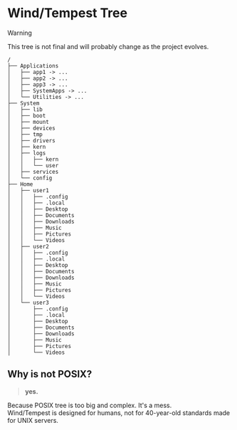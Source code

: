 # Wind/Tempest Tree

> [!WARNING]
> This tree is not final and will probably change as the project evolves.

```
/
├── Applications
│   ├── app1 -> ...
│   ├── app2 -> ...
│   ├── app3 -> ...
│   ├── SystemApps -> ...
│   └── Utilities -> ...
├── System
│   ├── lib
│   ├── boot
│   ├── mount
│   ├── devices
│   ├── tmp
│   ├── drivers
│   ├── kern
│   ├── logs
│   │   ├── kern
│   │   └── user
│   ├── services
│   └── config
├── Home
│   ├── user1
│   │   ├── .config
│   │   ├── .local
│   │   ├── Desktop
│   │   ├── Documents
│   │   ├── Downloads
│   │   ├── Music
│   │   ├── Pictures
│   │   └── Videos
│   ├── user2
│   │   ├── .config
│   │   ├── .local
│   │   ├── Desktop
│   │   ├── Documents
│   │   ├── Downloads
│   │   ├── Music
│   │   ├── Pictures
│   │   └── Videos
│   └── user3
│       ├── .config
│       ├── .local
│       ├── Desktop
│       ├── Documents
│       ├── Downloads
│       ├── Music
│       ├── Pictures
│       └── Videos
```

## Why is not POSIX?

> **yes.**

Because POSIX tree is too big and complex.  It's a mess.  
Wind/Tempest is designed for humans, not for 40-year-old standards made for UNIX servers.
